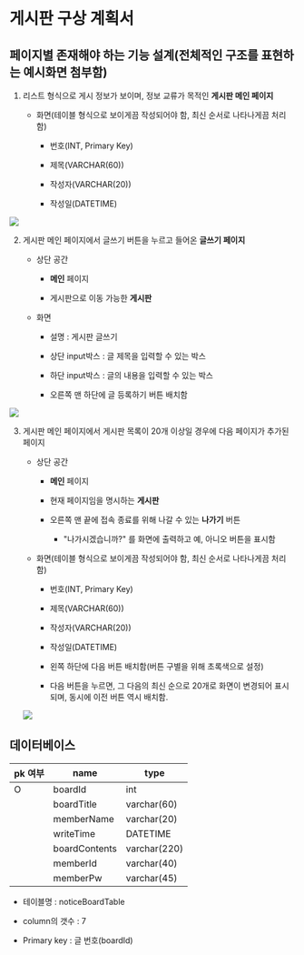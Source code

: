 # 게시판 구상 계획서

## 페이지별 존재해야 하는 기능 설계(전체적인 구조를 표현하는 예시화면 첨부함)


1. 리스트 형식으로 게시 정보가 보이며, 정보 교류가 목적인 **게시판 메인 페이지**
 
    * 화면(테이블 형식으로 보이게끔 작성되어야 함, 최신 순서로 나타나게끔 처리함)

      * 번호(INT, Primary Key)

      * 제목(VARCHAR(60))

      * 작성자(VARCHAR(20))

      * 작성일(DATETIME)
      
  ![](https://peterkimlab.github.io/assets/images/bbs_14_main.png)

2. 게시판 메인 페이지에서 글쓰기 버튼을 누르고 들어온 **글쓰기 페이지**

    * 상단 공간

      * **메인** 페이지 

      * 게시판으로 이동 가능한 **게시판**
    
    * 화면

      * 설명 : 게시판 글쓰기
      
      * 상단 input박스 : 글 제목을 입력할 수 있는 박스
      * 하단 input박스 : 글의 내용을 입력할 수 있는 박스

      * 오른쪽 맨 하단에 글 등록하기 버튼 배치함

![](https://peterkimlab.github.io/assets/images/bbs_10_write.png)

3. 게시판 메인 페이지에서 게시판 목록이 20개 이상일 경우에 다음 페이지가 추가된 페이지
 
    * 상단 공간

      * **메인** 페이지 
      
      * 현재 페이지임을 명시하는 **게시판**

      * 오른쪽 맨 끝에 접속 종료를 위해 나갈 수 있는 **나가기** 버튼
        * "나가시겠습니까?" 를 화면에 출력하고 예, 아니오 버튼을 표시함
    
    * 화면(테이블 형식으로 보이게끔 작성되어야 함, 최신 순서로 나타나게끔 처리함)

      * 번호(INT, Primary Key)

      * 제목(VARCHAR(60))

      * 작성자(VARCHAR(20))

      * 작성일(DATETIME)
      
      * 왼쪽 하단에 다음 버튼 배치함(버튼 구별을 위해 초록색으로 설정)
      * 다음 버튼을 누르면, 그 다음의 최신 순으로 20개로 화면이 변경되어 표시되며, 동시에 이전 버튼 역시 배치함.

    ![](https://peterkimlab.github.io/assets/images/bbs_11_list.png)


## 데이터베이스
| pk 여부 | name          | type         |
|---------|---------------|--------------|
|    O    | boardId       | int          |
|         | boardTitle    | varchar(60)  |
|         | memberName    | varchar(20)  |
|         | writeTime     | DATETIME     |
|         | boardContents | varchar(220) |
|         | memberId      | varchar(40)  |
|         | memberPw      | varchar(45)  |

* 테이블명 : noticeBoardTable

* column의 갯수 : 7

* Primary key : 글 번호(boardId)



